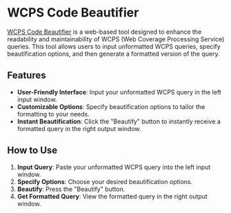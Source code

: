 # WCPS Code Beautifier

[WCPS Code Beautifier](https://nchabashvili.github.io/WCPS-Code-Beautifier/) is a web-based tool designed to enhance the readability and maintainability of WCPS (Web Coverage Processing Service) queries. This tool allows users to input unformatted WCPS queries, specify beautification options, and then generate a formatted version of the query.

## Features

- **User-Friendly Interface**: Input your unformatted WCPS query in the left input window.
- **Customizable Options**: Specify beautification options to tailor the formatting to your needs.
- **Instant Beautification**: Click the "Beautify" button to instantly receive a formatted query in the right output window.

## How to Use

1. **Input Query**: Paste your unformatted WCPS query into the left input window.
2. **Specify Options**: Choose your desired beautification options.
3. **Beautify**: Press the "Beautify" button.
4. **Get Formatted Query**: View the formatted query in the right output window.
